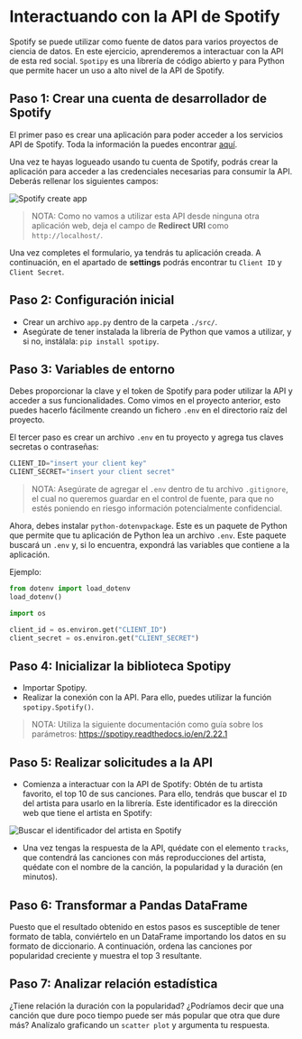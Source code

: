 # Interactuando con la API de Spotify

Spotify se puede utilizar como fuente de datos para varios proyectos de ciencia de datos. En este ejercicio, aprenderemos a interactuar con la API de esta red social. `Spotipy` es una librería de código abierto y para Python que permite hacer un uso a alto nivel de la API de Spotify.

## Paso 1: Crear una cuenta de desarrollador de Spotify

El primer paso es crear una aplicación para poder acceder a los servicios API de Spotify. Toda la información la puedes encontrar [aquí](https://developer.spotify.com/documentation/web-api).

Una vez te hayas logueado usando tu cuenta de Spotify, podrás crear la aplicación para acceder a las credenciales necesarias para consumir la API. Deberás rellenar los siguientes campos:

![Spotify create app](https://github.com/4GeeksAcademy/interacting-with-api-python-project-tutorial/blob/main/assets/spotify_1.PNG?raw=true)

> NOTA: Como no vamos a utilizar esta API desde ninguna otra aplicación web, deja el campo de **Redirect URI** como `http://localhost/`.

Una vez completes el formulario, ya tendrás tu aplicación creada. A continuación, en el apartado de **settings** podrás encontrar tu `Client ID` y `Client Secret`.

## Paso 2: Configuración inicial

- Crear un archivo `app.py` dentro de la carpeta `./src/`.
- Asegúrate de tener instalada la librería de Python que vamos a utilizar, y si no, instálala: `pip install spotipy`.

## Paso 3: Variables de entorno

Debes proporcionar la clave y el token de Spotify para poder utilizar la API y acceder a sus funcionalidades. Como vimos en el proyecto anterior, esto puedes hacerlo fácilmente creando un fichero `.env` en el directorio raíz del proyecto.

El tercer paso es crear un archivo `.env` en tu proyecto y agrega tus claves secretas o contraseñas:

```py
CLIENT_ID="insert your client key"
CLIENT_SECRET="insert your client secret"
```

> NOTA: Asegúrate de agregar el `.env` dentro de tu archivo `.gitignore`, el cual no queremos guardar en el control de fuente, para que no estés poniendo en riesgo información potencialmente confidencial.

Ahora, debes instalar `python-dotenvpackage`. Este es un paquete de Python que permite que tu aplicación de Python lea un archivo `.env`. Este paquete buscará un `.env` y, si lo encuentra, expondrá las variables que contiene a la aplicación.

Ejemplo:

```py
from dotenv import load_dotenv
load_dotenv()

import os

client_id = os.environ.get("CLIENT_ID")
client_secret = os.environ.get("CLIENT_SECRET")

```

## Paso 4: Inicializar la biblioteca Spotipy

- Importar Spotipy.
- Realizar la conexión con la API. Para ello, puedes utilizar la función `spotipy.Spotify()`.

> NOTA: Utiliza la siguiente documentación como guía sobre los parámetros: https://spotipy.readthedocs.io/en/2.22.1

## Paso 5: Realizar solicitudes a la API

- Comienza a interactuar con la API de Spotify: Obtén de tu artista favorito, el top 10 de sus canciones. Para ello, tendrás que buscar el `ID` del artista para usarlo en la librería. Este identificador es la dirección web que tiene el artista en Spotify:

![Buscar el identificador del artista en Spotify](https://github.com/4GeeksAcademy/interacting-with-api-python-project-tutorial/blob/main/assets/spotify_2.png?raw=true)

- Una vez tengas la respuesta de la API, quédate con el elemento `tracks`, que contendrá las canciones con más reproducciones del artista, quédate con el nombre de la canción, la popularidad y la duración (en minutos).

## Paso 6: Transformar a Pandas DataFrame

Puesto que el resultado obtenido en estos pasos es susceptible de tener formato de tabla, conviértelo en un DataFrame importando los datos en su formato de diccionario. A continuación, ordena las canciones por popularidad creciente y muestra el top 3 resultante.

## Paso 7: Analizar relación estadística

¿Tiene relación la duración con la popularidad? ¿Podríamos decir que una canción que dure poco tiempo puede ser más popular que otra que dure más? Analízalo graficando un `scatter plot` y argumenta tu respuesta.
